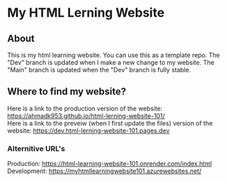 # My HTML Lerning Website
## About
This is my html learning website. You can use this as a template repo.
The "Dev" branch is updated when I make a new change to my website. The "Main" branch is updated when the "Dev" branch is fully stable.
## Where to find my website?
Here is a link to the production version of the website: https://ahmadk953.github.io/html-lerning-website-101/
<br>
Here is a link to the preveiw (when I first update the files) version of the website: https://dev.html-lerning-website-101.pages.dev

### Alternitive URL's
Production: https://html-learning-website-101.onrender.com/index.html
<br>
Development: https://myhtmllearningwebsite101.azurewebsites.net/
